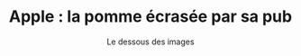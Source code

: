 ---
layout: post
title: "Apple : la pomme écrasée par sa pub"
link: https://www.arte.tv/fr/videos/116710-122-A/le-dessous-des-images/
author: Le dessous des images
published_date: 30/10/2024
description: "Dans ce spot publicitaire, une presse hydraulique écrase trompette, pots de peinture et guitare pour ne laisser qu’une fine tablette iPad. Mais pourquoi cette image du virtuel, venant écraser les symboles de la créativité humaine, a-t-elle suscitée une si vive émotion ? Dès sa présentation sur X en mai 2024 par le PDG d’Apple, cette publicité a suscité un véritable tollé. Accusé sur les réseaux sociaux de prôner la destruction du génie humain à grands coups d’intelligence artificielle, le géant californien s’est vu contraint de faire machine arrière. Maxime Delmas, spécialiste de la créativité marketing et publicitaire, nous explique comment ce bad buzz, inhabituel pour la marque, s’est déclenché. Pour Catherine Dufour, autrice de science-fiction et ingénieure, les codes visuels pour vanter le progrès technique se sont inversés. Désormais, l’intelligence artificielle nous plonge dans un monde angoissant. "
language: fr
categories: "Liens"
tags: "apple publicité vidéos"
og-tags: "apple publicité vidéos"
permalink: /:categories/:year/:month/:day/:title/
---